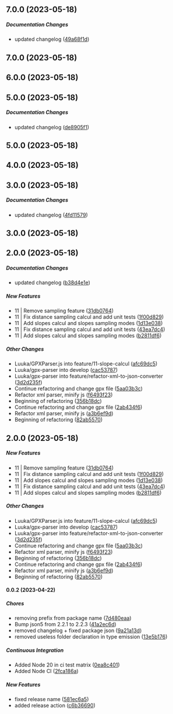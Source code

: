 ## 7.0.0 (2023-05-18)

##### Documentation Changes

*  updated changelog ([49a68f1d](https://github.com/matteomelotti/GpxJs/commit/49a68f1d56afcf9b786202c7026f0c515d6060d5))

## 7.0.0 (2023-05-18)

## 6.0.0 (2023-05-18)

## 5.0.0 (2023-05-18)

##### Documentation Changes

*  updated changelog ([de8905f1](https://github.com/matteomelotti/GpxJs/commit/de8905f1230917dd3f19c5b4141968a4768dc38e))

## 5.0.0 (2023-05-18)

## 4.0.0 (2023-05-18)

## 3.0.0 (2023-05-18)

##### Documentation Changes

*  updated changelog ([4fd11579](https://github.com/matteomelotti/GpxJs/commit/4fd115793585ef7ab2e65679ded9f2babd44c092))

## 3.0.0 (2023-05-18)

## 2.0.0 (2023-05-18)

##### Documentation Changes

*  updated changelog ([b38d4e1e](https://github.com/matteomelotti/GpxJs/commit/b38d4e1ed1fa9c05e0090dc2cc6bffd53b25b524))

##### New Features

* 11 | Remove sampling feature ([31db0764](https://github.com/matteomelotti/GpxJs/commit/31db0764bd7954ee5d7d00f2f3d39ca6c53b5c1e))
* 11 | Fix distance sampling calcul and add unit tests ([1f00d829](https://github.com/matteomelotti/GpxJs/commit/1f00d829b2f4ee69d0169d4e88bbd8a6338529bd))
* 11 | Add slopes calcul and slopes sampling modes ([1d13e038](https://github.com/matteomelotti/GpxJs/commit/1d13e0389b7ff2505cd0c866fe1bafecc1a318aa))
* 11 | Fix distance sampling calcul and add unit tests ([43ea7dc4](https://github.com/matteomelotti/GpxJs/commit/43ea7dc4f7f30ce8fd8e2099cfff542defa13539))
* 11 | Add slopes calcul and slopes sampling modes ([b2811df6](https://github.com/matteomelotti/GpxJs/commit/b2811df6e4cd5df4264b768a1ef3e5586775ef95))

##### Other Changes

* Luuka/GPXParser.js into feature/11-slope-calcul ([afc69dc5](https://github.com/matteomelotti/GpxJs/commit/afc69dc53596b2e6978652e58de1bddf02766405))
* Luuka/gpx-parser into develop ([cac53787](https://github.com/matteomelotti/GpxJs/commit/cac5378753f9cbbbd5639991ef7446182ff5f961))
* Luuka/gpx-parser into feature/refactor-xml-to-json-converter ([3d2d235f](https://github.com/matteomelotti/GpxJs/commit/3d2d235ff906201ab0e5dedc05753eb215590e27))
*  Continue refactoring and change gpx file ([5aa03b3c](https://github.com/matteomelotti/GpxJs/commit/5aa03b3c6001ff51e643960309ac71c7e1a109a1))
*  Refactor xml parser, minify js ([f6493f23](https://github.com/matteomelotti/GpxJs/commit/f6493f23612235b50ebfd70b56c5aab4feebce05))
*  Beginning of refactoring ([356b18dc](https://github.com/matteomelotti/GpxJs/commit/356b18dccc622c52150cd1afc48de66194b61674))
*  Continue refactoring and change gpx file ([2ab434f6](https://github.com/matteomelotti/GpxJs/commit/2ab434f6600935073c489588196265867986911f))
*  Refactor xml parser, minify js ([a3b6ef9d](https://github.com/matteomelotti/GpxJs/commit/a3b6ef9df213086817c1f4bd2b22acdcf85e2160))
*  Beginning of refactoring ([82ab5570](https://github.com/matteomelotti/GpxJs/commit/82ab55700a73207fcd628b3ca60f2fa663b12534))

## 2.0.0 (2023-05-18)

##### New Features

* 11 | Remove sampling feature ([31db0764](https://github.com/matteomelotti/GpxJs/commit/31db0764bd7954ee5d7d00f2f3d39ca6c53b5c1e))
* 11 | Fix distance sampling calcul and add unit tests ([1f00d829](https://github.com/matteomelotti/GpxJs/commit/1f00d829b2f4ee69d0169d4e88bbd8a6338529bd))
* 11 | Add slopes calcul and slopes sampling modes ([1d13e038](https://github.com/matteomelotti/GpxJs/commit/1d13e0389b7ff2505cd0c866fe1bafecc1a318aa))
* 11 | Fix distance sampling calcul and add unit tests ([43ea7dc4](https://github.com/matteomelotti/GpxJs/commit/43ea7dc4f7f30ce8fd8e2099cfff542defa13539))
* 11 | Add slopes calcul and slopes sampling modes ([b2811df6](https://github.com/matteomelotti/GpxJs/commit/b2811df6e4cd5df4264b768a1ef3e5586775ef95))

##### Other Changes

* Luuka/GPXParser.js into feature/11-slope-calcul ([afc69dc5](https://github.com/matteomelotti/GpxJs/commit/afc69dc53596b2e6978652e58de1bddf02766405))
* Luuka/gpx-parser into develop ([cac53787](https://github.com/matteomelotti/GpxJs/commit/cac5378753f9cbbbd5639991ef7446182ff5f961))
* Luuka/gpx-parser into feature/refactor-xml-to-json-converter ([3d2d235f](https://github.com/matteomelotti/GpxJs/commit/3d2d235ff906201ab0e5dedc05753eb215590e27))
*  Continue refactoring and change gpx file ([5aa03b3c](https://github.com/matteomelotti/GpxJs/commit/5aa03b3c6001ff51e643960309ac71c7e1a109a1))
*  Refactor xml parser, minify js ([f6493f23](https://github.com/matteomelotti/GpxJs/commit/f6493f23612235b50ebfd70b56c5aab4feebce05))
*  Beginning of refactoring ([356b18dc](https://github.com/matteomelotti/GpxJs/commit/356b18dccc622c52150cd1afc48de66194b61674))
*  Continue refactoring and change gpx file ([2ab434f6](https://github.com/matteomelotti/GpxJs/commit/2ab434f6600935073c489588196265867986911f))
*  Refactor xml parser, minify js ([a3b6ef9d](https://github.com/matteomelotti/GpxJs/commit/a3b6ef9df213086817c1f4bd2b22acdcf85e2160))
*  Beginning of refactoring ([82ab5570](https://github.com/matteomelotti/GpxJs/commit/82ab55700a73207fcd628b3ca60f2fa663b12534))

#### 0.0.2 (2023-04-22)

##### Chores

*  removing prefix from package name ([7d480eaa](https://github.com/Cadienvan/npm-package-ts-scaffolding/commit/7d480eaa2d16751d2d35d7f9bf2290fe280ec11f))
*  Bump json5 from 2.2.1 to 2.2.3 ([41a2ec6d](https://github.com/Cadienvan/npm-package-ts-scaffolding/commit/41a2ec6df8e817c1bf53d013f510d665c6ac5416))
*  removed changelog + fixed package json ([9a21a13d](https://github.com/Cadienvan/npm-package-ts-scaffolding/commit/9a21a13d22a2228ec9581080f5b45b369670c7c7))
*  removed useless folder declaration in type emission ([13e5b176](https://github.com/Cadienvan/npm-package-ts-scaffolding/commit/13e5b17683ceea06a13d5d6f8fec975d5986737c))

##### Continuous Integration

*  Added Node 20 in ci test matrix ([0ea8c401](https://github.com/Cadienvan/npm-package-ts-scaffolding/commit/0ea8c401d22aa45e8c81f63facee0c75606438cc))
*  Added Node CI ([2fca186a](https://github.com/Cadienvan/npm-package-ts-scaffolding/commit/2fca186a16f72d8ace514fdbbfa7363f6be259f1))

##### New Features

*  fixed release name ([581ec6a5](https://github.com/Cadienvan/npm-package-ts-scaffolding/commit/581ec6a5587e3d9e22b95e113cbc43cddc853eb7))
*  added release action ([c6b36690](https://github.com/Cadienvan/npm-package-ts-scaffolding/commit/c6b366903fc315986573314f5de84877ec8cc870))

